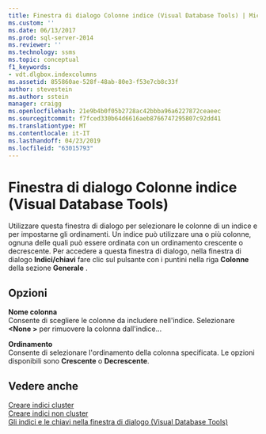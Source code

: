 ```yaml
---
title: Finestra di dialogo Colonne indice (Visual Database Tools) | Microsoft Docs
ms.custom: ''
ms.date: 06/13/2017
ms.prod: sql-server-2014
ms.reviewer: ''
ms.technology: ssms
ms.topic: conceptual
f1_keywords:
- vdt.dlgbox.indexcolumns
ms.assetid: 855860ae-528f-48ab-80e3-f53e7cb8c33f
author: stevestein
ms.author: sstein
manager: craigg
ms.openlocfilehash: 21e9b4b0f05b2728ac42bbba96a6227872ceaeec
ms.sourcegitcommit: f7fced330b64d6616aeb8766747295807c92dd41
ms.translationtype: MT
ms.contentlocale: it-IT
ms.lasthandoff: 04/23/2019
ms.locfileid: "63015793"
---
```

# <a name="index-columns-dialog-box-visual-database-tools"></a>Finestra di dialogo Colonne indice (Visual Database Tools)
  Utilizzare questa finestra di dialogo per selezionare le colonne di un indice e per impostarne gli ordinamenti. Un indice può utilizzare una o più colonne, ognuna delle quali può essere ordinata con un ordinamento crescente o decrescente. Per accedere a questa finestra di dialogo, nella finestra di dialogo **Indici/chiavi** fare clic sul pulsante con i puntini nella riga **Colonne** della sezione **Generale** .  
  
## <a name="options"></a>Opzioni  
 **Nome colonna**  
 Consente di scegliere le colonne da includere nell'indice. Selezionare  **\<None >** per rimuovere la colonna dall'indice...  
  
 **Ordinamento**  
 Consente di selezionare l'ordinamento della colonna specificata. Le opzioni disponibili sono **Crescente** o **Decrescente**.  
  
## <a name="see-also"></a>Vedere anche  
 [Creare indici cluster](../../relational-databases/indexes/create-clustered-indexes.md)   
 [Creare indici non cluster](../../relational-databases/indexes/create-nonclustered-indexes.md)   
 [Gli indici e le chiavi nella finestra di dialogo &#40;Visual Database Tools&#41;](visual-database-tools.md)  
  
  
